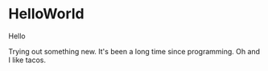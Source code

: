# HelloWorld

Hello

Trying out something new.  It's been a long time since programming.
Oh and I like tacos. 
